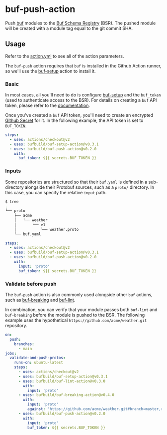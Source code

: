 # buf-push-action

Push [buf](https://github.com/bufbuild/buf) modules to the
[Buf Schema Registry](https://buf.build) (BSR). The pushed
module will be created with a module tag equal to the git
commit SHA.

## Usage

Refer to the [action.yml](https://github.com/bufbuild/buf-push-action/blob/master/action.yml)
to see all of the action parameters.

The `buf-push` action requires that `buf` is installed in the Github Action
runner, so we'll use the [buf-setup][1] action to install it.

### Basic

In most cases, all you'll need to do is configure [buf-setup][1] and the
`buf_token` (used to authenticate access to the BSR). For details on
creating a `buf` API token, please refer to the
[documentation](https://beta.docs.buf.build/authentication#create-an-api-token).

Once you've created a `buf` API token, you'll need to create an encrypted
[Github Secret](https://docs.github.com/en/actions/reference/encrypted-secrets)
for it. In the following example, the API token is set to `BUF_TOKEN`.

```yaml
steps:
  - uses: actions/checkout@v2
  - uses: bufbuild/buf-setup-action@v0.3.1
  - uses: bufbuild/buf-push-action@v0.2.0
    with:
      buf_token: ${{ secrets.BUF_TOKEN }}
```

### Inputs

Some repositories are structured so that their `buf.yaml` is defined
in a sub-directory alongside their Protobuf sources, such as a `proto/`
directory. In this case, you can specify the relative `input` path.

```sh
$ tree
.
└── proto
    ├── acme
    │   └── weather
    │       └── v1
    │           └── weather.proto
    └── buf.yaml
```

```yaml
steps:
  - uses: actions/checkout@v2
  - uses: bufbuild/buf-setup-action@v0.3.1
  - uses: bufbuild/buf-push-action@v0.2.0
    with:
      input: 'proto'
      buf_token: ${{ secrets.BUF_TOKEN }}
```

### Validate before push

The `buf-push` action is also commonly used alongside other `buf` actions,
such as [buf-breaking][2] and [buf-lint][3].

In combination, you can verify that your module passes both `buf-lint`
and `buf-breaking` before the module is pushed to the BSR. The following example
uses the hypothetical `https://github.com/acme/weather.git` repository.

```yaml
on:
  push:
    branches:
      - main
jobs:
  validate-and-push-protos:
    runs-on: ubuntu-latest
    steps:
      - uses: actions/checkout@v2
      - uses: bufbuild/buf-setup-action@v0.3.1
      - uses: bufbuild/buf-lint-action@v0.3.0
        with:
          input: 'proto'
      - uses: bufbuild/buf-breaking-action@v0.4.0
        with:
          input: 'proto'
          against: 'https://github.com/acme/weather.git#branch=master,ref=HEAD~1,subdir=proto'
      - uses: bufbuild/buf-push-action@v0.2.0
        with:
          input: 'proto'
          buf_token: ${{ secrets.BUF_TOKEN }}
```

  [1]: https://github.com/marketplace/actions/buf-setup
  [2]: https://github.com/marketplace/actions/buf-breaking
  [3]: https://github.com/marketplace/actions/buf-lint
